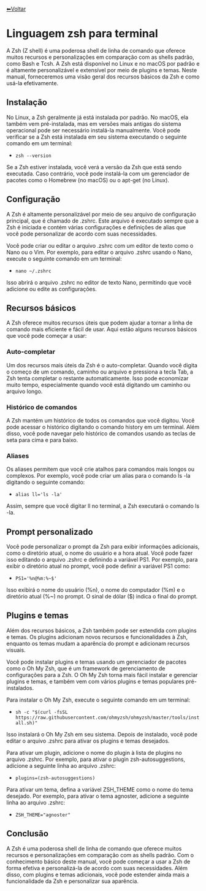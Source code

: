 [⬅Voltar](https://memorise-codigos.github.io)
# Linguagem zsh para terminal
A Zsh (Z shell) é uma poderosa shell de linha de comando que oferece muitos recursos e personalizações em comparação com as shells padrão, como Bash e Tcsh. A Zsh está disponível no Linux e no macOS por padrão e é altamente personalizável e extensível por meio de plugins e temas. Neste manual, forneceremos uma visão geral dos recursos básicos da Zsh e como usá-la efetivamente.
## Instalação
No Linux, a Zsh geralmente já está instalada por padrão. No macOS, ela também vem pré-instalada, mas em versões mais antigas do sistema operacional pode ser necessário instalá-la manualmente. Você pode verificar se a Zsh está instalada em seu sistema executando o seguinte comando em um terminal:
- `zsh --version`

Se a Zsh estiver instalada, você verá a versão da Zsh que está sendo executada. Caso contrário, você pode instalá-la com um gerenciador de pacotes como o Homebrew (no macOS) ou o apt-get (no Linux).
## Configuração
A Zsh é altamente personalizável por meio de seu arquivo de configuração principal, que é chamado de .zshrc. Este arquivo é executado sempre que a Zsh é iniciada e contém várias configurações e definições de alias que você pode personalizar de acordo com suas necessidades.

Você pode criar ou editar o arquivo .zshrc com um editor de texto como o Nano ou o Vim. Por exemplo, para editar o arquivo .zshrc usando o Nano, execute o seguinte comando em um terminal:
- `nano ~/.zshrc`

Isso abrirá o arquivo .zshrc no editor de texto Nano, permitindo que você adicione ou edite as configurações.
## Recursos básicos
A Zsh oferece muitos recursos úteis que podem ajudar a tornar a linha de comando mais eficiente e fácil de usar. Aqui estão alguns recursos básicos que você pode começar a usar:
### Auto-completar
Um dos recursos mais úteis da Zsh é o auto-completar. Quando você digita o começo de um comando, caminho ou arquivo e pressiona a tecla Tab, a Zsh tenta completar o restante automaticamente. Isso pode economizar muito tempo, especialmente quando você está digitando um caminho ou arquivo longo.
### Histórico de comandos
A Zsh mantém um histórico de todos os comandos que você digitou. Você pode acessar o histórico digitando o comando history em um terminal. Além disso, você pode navegar pelo histórico de comandos usando as teclas de seta para cima e para baixo.
### Aliases
Os aliases permitem que você crie atalhos para comandos mais longos ou complexos. Por exemplo, você pode criar um alias para o comando ls -la digitando o seguinte comando:
- `alias ll='ls -la'`

Assim, sempre que você digitar ll no terminal, a Zsh executará o comando ls -la.
## Prompt personalizado
Você pode personalizar o prompt da Zsh para exibir informações adicionais, como o diretório atual, o nome do usuário e a hora atual. Você pode fazer isso editando o arquivo .zshrc e definindo a variável PS1. Por exemplo, para exibir o diretório atual no prompt, você pode definir a variável PS1 como:
- `PS1='%n@%m:%~$'`

Isso exibirá o nome do usuário (%n), o nome do computador (%m) e o diretório atual (%~) no prompt. O sinal de dólar ($) indica o final do prompt.
## Plugins e temas
Além dos recursos básicos, a Zsh também pode ser estendida com plugins e temas. Os plugins adicionam novos recursos e funcionalidades à Zsh, enquanto os temas mudam a aparência do prompt e adicionam recursos visuais.

Você pode instalar plugins e temas usando um gerenciador de pacotes como o Oh My Zsh, que é um framework de gerenciamento de configurações para a Zsh. O Oh My Zsh torna mais fácil instalar e gerenciar plugins e temas, e também vem com vários plugins e temas populares pré-instalados.

Para instalar o Oh My Zsh, execute o seguinte comando em um terminal:
- `sh -c "$(curl -fsSL https://raw.githubusercontent.com/ohmyzsh/ohmyzsh/master/tools/install.sh)"`

Isso instalará o Oh My Zsh em seu sistema. Depois de instalado, você pode editar o arquivo .zshrc para ativar os plugins e temas desejados.

Para ativar um plugin, adicione o nome do plugin à lista de plugins no arquivo .zshrc. Por exemplo, para ativar o plugin zsh-autosuggestions, adicione a seguinte linha ao arquivo .zshrc:
- `plugins=(zsh-autosuggestions)`

Para ativar um tema, defina a variável ZSH_THEME como o nome do tema desejado. Por exemplo, para ativar o tema agnoster, adicione a seguinte linha ao arquivo .zshrc:
- `ZSH_THEME="agnoster"`
## Conclusão
A Zsh é uma poderosa shell de linha de comando que oferece muitos recursos e personalizações em comparação com as shells padrão. Com o conhecimento básico deste manual, você pode começar a usar a Zsh de forma efetiva e personalizá-la de acordo com suas necessidades. Além disso, com plugins e temas adicionais, você pode estender ainda mais a funcionalidade da Zsh e personalizar sua aparência.
